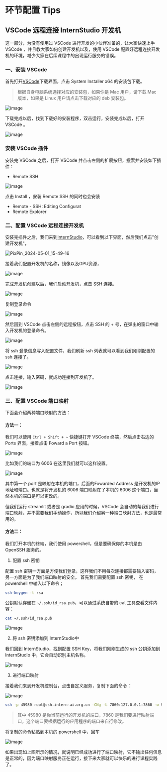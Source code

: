 # 环节配置 Tips


## VSCode 远程连接 InternStudio 开发机

这一部分，为没有使用过 VSCode 进行开发的小伙伴准备的，让大家快速上手 VSCode ，并且教大家如何创建开发机以及，使用 VSCode 配置好远程连接开发机的环境，减少大家在后续课程中的出现运行服务的错误。

### 一、安装 VSCode

首先打开[VSCode](https://code.visualstudio.com/Download)下载界面，点击 System Installer x64 的安装包下载。
> 根据自身电脑系统选择对应的安装包，如果你是 Mac 用户，请下载 Mac 版本，如果是 Linux 用户请点击下载对应的 deb 安装包。

![image](https://github.com/acwwt/Llama3-Tutorial/assets/110531742/4238a53f-4497-47bd-a447-ebc37cbd22ab)

下载完成以后，找到下载好的安装程序，双击运行，安装完成以后，打开 VSCode 。

![image](https://github.com/acwwt/Llama3-Tutorial/assets/110531742/e0873f39-9cdb-437d-9345-40ad4e5f2413)

### 安装 VSCode 插件

安装完 VSCode 之后，打开 VSCode 并点击左侧的扩展按钮，搜索并安装如下插件：

- Remote SSH

![image](https://github.com/acwwt/Llama3-Tutorial/assets/110531742/24ff026d-6607-466c-b9e7-8629ca801116)

点击 Install ，安装 Remote SSH 的同时也会安装

- Remote - SSH: Editing Configurat
- Remote Explorer

### 二、配置 VSCode 远程连接开发机

安装完插件之后，我们来到[InternStudio](https://studio.intern-ai.org.cn/)，可以看到以下界面，然后我们点击"创建开发机"，

![PixPin_2024-05-01_15-49-16](https://github.com/SmartFlowAI/Llama3-Tutorial/assets/110531742/93916a4b-725c-48fc-a75c-bedac9de26d2)

接着我们配置开发机的名称，镜像以及GPU资源，

![image](https://github.com/SmartFlowAI/Llama3-Tutorial/assets/110531742/8a57ce7d-81f6-4257-9d71-334487da183a)


完成开发机创建以后，我们启动开发机，点击 SSH 连接。

![image](https://github.com/acwwt/Llama3-Tutorial/assets/110531742/10637a92-5847-4ed9-a573-100469db7b3b)

复制登录命令

![image](https://github.com/acwwt/Llama3-Tutorial/assets/110531742/a4f6a788-949b-45a3-b82d-8e0aaaa8dcd9)

然后回到 VSCode 点击左侧的远程按钮，点击 SSH 的 + 号，在弹出的窗口中输入开发机的登录命令。

![image](https://github.com/acwwt/Llama3-Tutorial/assets/110531742/430f87b6-f66d-4048-b320-3c218d0848f0)

将 ssh 登录信息写入配置文件，我们刷新 ssh 列表就可以看到我们刚刚配置的 ssh 连接了。

![image](https://github.com/acwwt/Llama3-Tutorial/assets/110531742/5cf737da-6f3f-4c37-bfdc-ae28555772f9)

点击连接，输入密码，就成功连接到开发机了。

![image](https://github.com/acwwt/Llama3-Tutorial/assets/110531742/106b906f-9517-4325-887b-dd773d9964b6)

### 三、配置 VSCode 端口映射

下面会介绍两种端口映射的方法：

#### 方法一：
我们可以使用 `Ctrl + Shift + ~` 快捷键打开 VSCode 终端，然后点击右边的 Ports 界面，接着点击 Foward a Port 按钮。

![image](https://github.com/acwwt/Llama3-Tutorial/assets/110531742/9ab25bae-273a-4d42-859f-77ad83d7ca24)

比如我们的端口为 6006 在这里我们就可以这样设置。

![image](https://github.com/acwwt/Llama3-Tutorial/assets/110531742/b465120a-ac35-42fb-8bc6-2c1777072d9c)

其中第一个 port 是映射在本机的端口，后面的Fowarded Address 是开发机的IP地址和端口。也就是将开发机的 6006 端口映射在了本机的 6006 这个端口，当然本机的端口是可以更改的。

但我们运行 streamlit 或者是 gradio 应用的时候，VSCode 会自动的帮我们进行端口映射，并不需要我们手动操作，所以我们介绍另一种端口映射方法，也是最常用的。

#### 方法二：

我们打开本机的终端，我们使用 powershell，但是要确保你的本机是由 OpenSSH 服务的。

1. 配置 ssh 密钥

配置 ssh 密钥一方面是方便我们登录，这样我们不用每次连接都需要输入密码，另一方面是为了我们端口映射的安全。
首先我们需要配置 ssh 密钥， 在powershell 中输入以下命令；

```bash
ssh-keygen -t rsa
```

公钥默认存储在 `~/.ssh/id_rsa.pub`，可以通过系统自带的 cat 工具查看文件内容：

```bash
cat ~/.ssh/id_rsa.pub
```

![image](https://github.com/acwwt/Llama3-Tutorial/assets/110531742/a963bd85-e477-4753-af0a-c610ac71bc31)

2. 将 ssh 密钥添加到 InternStudio中

我们回到 InternStudio，找到配置 SSH Key，将我们刚刚生成的 ssh 公钥添加到 InternStudio 中，它会自动识别主机名称。

![image](https://github.com/acwwt/Llama3-Tutorial/assets/110531742/c230ebcb-877b-4749-928f-086b3d6e1e56)

3. 进行端口映射

接着我们来到开发机控制台，点击自定义服务，复制下面的命令：

![image](https://github.com/acwwt/Llama3-Tutorial/assets/110531742/ce8c924b-29fb-4627-aabd-2303abc06993)

```bash
ssh -p 45980 root@ssh.intern-ai.org.cn -CNg -L 7860:127.0.0.1:7860 -o StrictHostKeyChecking=no
```
> 其中 45980 是你当前运行的开发机的端口，7860 是我们要进行映射端口，这个端口要根据运行的应用程序的端口来自行修改。

将复制的命令粘贴到本机的 powershell 中，回车

![image](https://github.com/acwwt/Llama3-Tutorial/assets/110531742/3b8ca544-6c09-4239-b9b1-bdd110e33955)

如果出现如上图所示的情况，就说明已经成功进行了端口映射，它不输出任何信息是正常的，因为端口映射服务正在运行，接下来大家就可以快乐的进行课程实践了。
